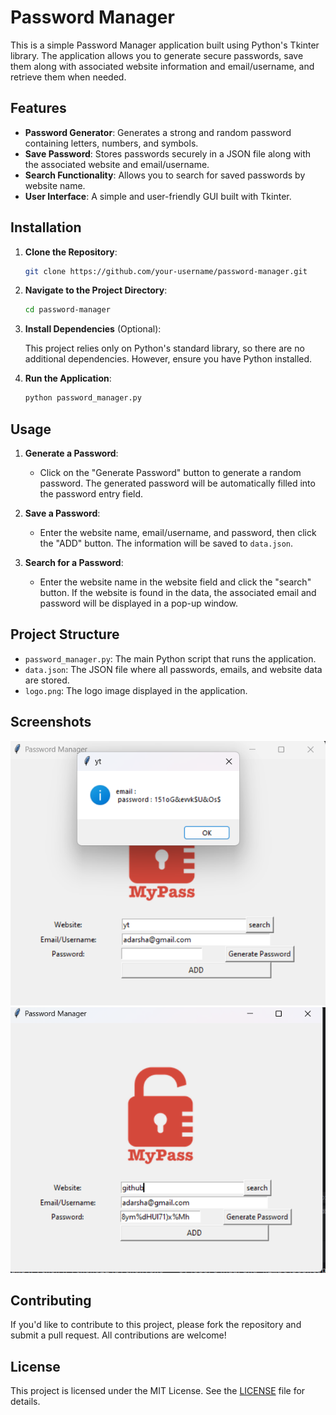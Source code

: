 # Password Manager

This is a simple Password Manager application built using Python's Tkinter library. The application allows you to generate secure passwords, save them along with associated website information and email/username, and retrieve them when needed.

## Features

- **Password Generator**: Generates a strong and random password containing letters, numbers, and symbols.
- **Save Password**: Stores passwords securely in a JSON file along with the associated website and email/username.
- **Search Functionality**: Allows you to search for saved passwords by website name.
- **User Interface**: A simple and user-friendly GUI built with Tkinter.

## Installation

1. **Clone the Repository**:

    ```bash
    git clone https://github.com/your-username/password-manager.git
    ```

2. **Navigate to the Project Directory**:

    ```bash
    cd password-manager
    ```

3. **Install Dependencies** (Optional):

    This project relies only on Python's standard library, so there are no additional dependencies. However, ensure you have Python installed.

4. **Run the Application**:

    ```bash
    python password_manager.py
    ```

## Usage

1. **Generate a Password**: 
   - Click on the "Generate Password" button to generate a random password. The generated password will be automatically filled into the password entry field.

2. **Save a Password**:
   - Enter the website name, email/username, and password, then click the "ADD" button. The information will be saved to `data.json`.

3. **Search for a Password**:
   - Enter the website name in the website field and click the "search" button. If the website is found in the data, the associated email and password will be displayed in a pop-up window.

## Project Structure

- `password_manager.py`: The main Python script that runs the application.
- `data.json`: The JSON file where all passwords, emails, and website data are stored.
- `logo.png`: The logo image displayed in the application.

## Screenshots

![Password Manager UI](screenshots/pass.png)
![Password Manager UI](screenshots/pass1.png)

## Contributing

If you'd like to contribute to this project, please fork the repository and submit a pull request. All contributions are welcome!

## License

This project is licensed under the MIT License. See the [LICENSE](LICENSE) file for details.
